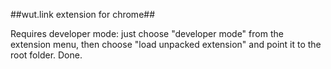 ##wut.link extension for chrome##

Requires developer mode: just choose "developer mode" from the extension menu, then choose "load unpacked extension" and point it to the root folder. Done.
